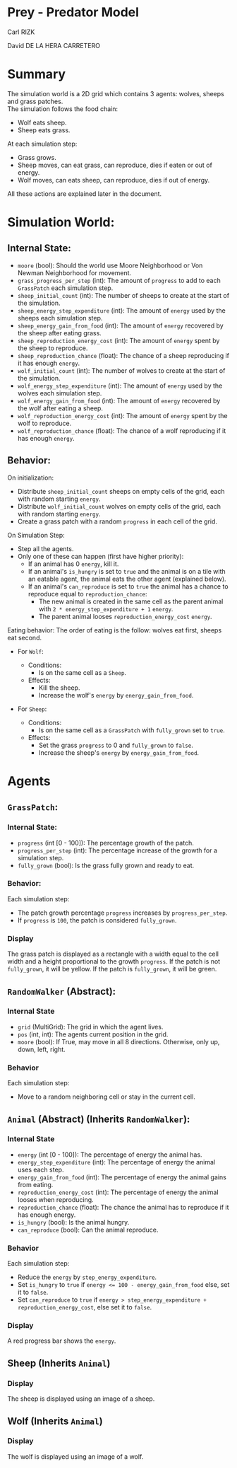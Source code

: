 # Prey - Predator Model

Carl RIZK

David DE LA HERA CARRETERO

# Summary

The simulation world is a 2D grid which contains 3 agents: wolves, sheeps and grass patches.  
The simulation follows the food chain:

- Wolf eats sheep.
- Sheep eats grass.

At each simulation step:

- Grass grows.
- Sheep moves, can eat grass, can reproduce, dies if eaten or out of energy.
- Wolf moves, can eats sheep, can reproduce, dies if out of energy.

All these actions are explained later in the document.

# Simulation World:

## Internal State:

- `moore` (bool): Should the world use Moore Neighborhood or Von Newman Neighborhood for movement.
- `grass_progress_per_step` (int): The amount of `progress` to add to each `GrassPatch` each simulation step.
- `sheep_initial_count` (int): The number of sheeps to create at the start of the simulation.
- `sheep_energy_step_expenditure` (int): The amount of `energy` used by the sheeps each simulation step.
- `sheep_energy_gain_from_food` (int): The amount of `energy` recovered by the sheep after eating grass.
- `sheep_reproduction_energy_cost` (int): The amount of `energy` spent by the sheep to reproduce.
- `sheep_reproduction_chance` (float): The chance of a sheep reproducing if it has enough `energy`.
- `wolf_initial_count` (int): The number of wolves to create at the start of the simulation.
- `wolf_energy_step_expenditure` (int): The amount of `energy` used by the wolves each simulation step.
- `wolf_energy_gain_from_food` (int): The amount of `energy` recovered by the wolf after eating a sheep.
- `wolf_reproduction_energy_cost` (int): The amount of `energy` spent by the wolf to reproduce.
- `wolf_reproduction_chance` (float): The chance of a wolf reproducing if it has enough `energy`.

## Behavior:

On initialization:

- Distribute `sheep_initial_count` sheeps on empty cells of the grid, each with random starting `energy`.
- Distribute `wolf_initial_count` wolves on empty cells of the grid, each with random starting `energy`.
- Create a grass patch with a random `progress` in each cell of the grid.

On Simulation Step:

- Step all the agents.
- Only one of these can happen (first have higher priority):
  - If an animal has 0 `energy`, kill it.
  - If an animal's `is_hungry` is set to `true` and the animal is on a tile with an eatable agent, the animal eats the other agent (explained below).
  - If an animal's `can_reproduce` is set to `true` the animal has a chance to reproduce equal to `reproduction_chance`:
    - The new animal is created in the same cell as the parent animal with `2 * energy_step_expenditure + 1` `energy`.
    - The parent animal looses `reproduction_energy_cost` `energy`.

Eating behavior:
The order of eating is the follow: wolves eat first, sheeps eat second.

- For `Wolf`:

  - Conditions:
    - Is on the same cell as a `Sheep`.
  - Effects:
    - Kill the sheep.
    - Increase the wolf's `energy` by `energy_gain_from_food`.

- For `Sheep`:
  - Conditions:
    - Is on the same cell as a `GrassPatch` with `fully_grown` set to `true`.
  - Effects:
    - Set the grass `progress` to 0 and `fully_grown` to `false`.
    - Increase the sheep's `energy` by `energy_gain_from_food`.

# Agents

## `GrassPatch`:

### Internal State:

- `progress` (int [0 - 100]): The percentage growth of the patch.
- `progress_per_step` (int): The percentage increase of the growth for a simulation step.
- `fully_grown` (bool): Is the grass fully grown and ready to eat.

### Behavior:

Each simulation step:

- The patch growth percentage `progress` increases by `progress_per_step`.
- If `progress` is `100`, the patch is considered `fully_grown`.

### Display

The grass patch is displayed as a rectangle with a width equal to the cell width and a height proportional to the growth `progress`.
If the patch is not `fully_grown`, it will be yellow.
If the patch is `fully_grown`, it will be green.

## `RandomWalker` (Abstract):

### Internal State

- `grid` (MultiGrid): The grid in which the agent lives.
- `pos` (int, int): The agents current position in the grid.
- `moore` (bool): If True, may move in all 8 directions. Otherwise, only up, down, left, right.

### Behavior

Each simulation step:

- Move to a random neighboring cell or stay in the current cell.

## `Animal` (Abstract) (Inherits `RandomWalker`):

### Internal State

- `energy` (int [0 - 100]): The percentage of energy the animal has.
- `energy_step_expenditure` (int): The percentage of energy the animal uses each step.
- `energy_gain_from_food` (int): The percentage of energy the animal gains from eating.
- `reproduction_energy_cost` (int): The percentage of energy the animal looses when reproducing.
- `reproduction_chance` (float): The chance the animal has to reproduce if it has enough energy.
- `is_hungry` (bool): Is the animal hungry.
- `can_reproduce` (bool): Can the animal reproduce.

### Behavior

Each simulation step:

- Reduce the `energy` by `step_energy_expenditure`.
- Set `is_hungry` to `true` if `energy <= 100 - energy_gain_from_food` else, set it to `false`.
- Set `can_reproduce` to `true` if `energy > step_energy_expenditure + reproduction_energy_cost`, else set it to `false`.

### Display

A red progress bar shows the `energy`.

## Sheep (Inherits `Animal`)

### Display

The sheep is displayed using an image of a sheep.

## Wolf (Inherits `Animal`)

### Display

The wolf is displayed using an image of a wolf.
